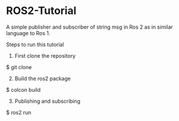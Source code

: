 # ROS2-Tutorial

A simple publisher and subscriber of string msg in Ros 2 as in similar language to Ros 1.

Steps to run this tutorial

1. First clone the repository

$ git clone 

2. Build the ros2 package

$ colcon build

3. Publishing and subscribing

$ ros2 run <package-name> <exceutable-file-name>

